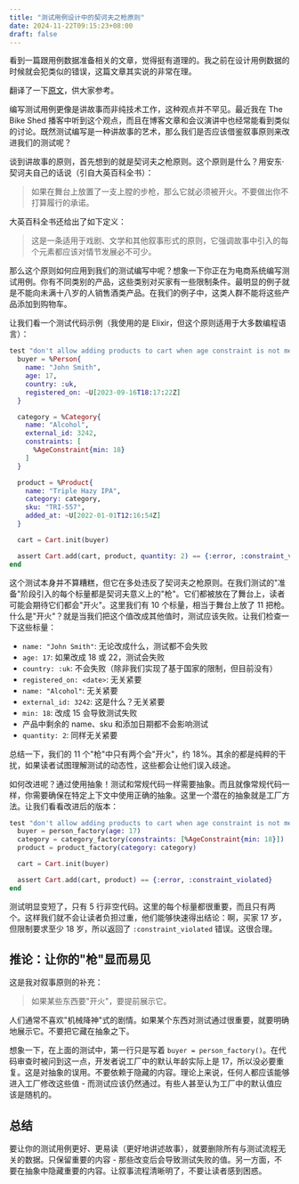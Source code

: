 ```yaml
---
title: "测试用例设计中的契诃夫之枪原则"
date: 2024-11-22T09:15:23+08:00
draft: false
---
```


看到一篇跟用例数据准备相关的文章，觉得挺有道理的。我之前在设计用例数据的时候就会犯类似的错误，这篇文章其实说的非常在理。

翻译了一下[原文](https://solid-dry-kiss.hashnode.dev/chekhovs-gun-principle-for-testing)，供大家参考。

编写测试用例更像是讲故事而非纯技术工作，这种观点并不罕见。最近我在 The Bike Shed 播客中听到这个观点，而且在博客文章和会议演讲中也经常能看到类似的讨论。既然测试编写是一种讲故事的艺术，那么我们是否应该借鉴叙事原则来改进我们的测试呢？

谈到讲故事的原则，首先想到的就是契诃夫之枪原则。这个原则是什么？用安东·契诃夫自己的话说（引自大英百科全书）：

> 如果在舞台上放置了一支上膛的步枪，那么它就必须被开火。不要做出你不打算履行的承诺。

大英百科全书还给出了如下定义：

> 这是一条适用于戏剧、文学和其他叙事形式的原则，它强调故事中引入的每个元素都应该对情节发展必不可少。

那么这个原则如何应用到我们的测试编写中呢？想象一下你正在为电商系统编写测试用例。你有不同类别的产品，这些类别对买家有一些限制条件。最明显的例子就是不能向未满十八岁的人销售酒类产品。在我们的例子中，这类人群不能将这些产品添加到购物车。

让我们看一个测试代码示例（我使用的是 Elixir，但这个原则适用于大多数编程语言）：

```elixir
test "don't allow adding products to cart when age constraint is not met" do
  buyer = %Person{
    name: "John Smith",
    age: 17,
    country: :uk,
    registered_on: ~U[2023-09-16T18:17:22Z]
  }

  category = %Category{
    name: "Alcohol",
    external_id: 3242,
    constraints: [
      %AgeConstraint{min: 18}
    ]
  }

  product = %Product{
    name: "Triple Hazy IPA",
    category: category,
    sku: "TRI-557",
    added_at: ~U[2022-01-01T12:16:54Z]
  }

  cart = Cart.init(buyer)

  assert Cart.add(cart, product, quantity: 2) == {:error, :constraint_violated}
end
```

这个测试本身并不算糟糕，但它在多处违反了契诃夫之枪原则。在我们测试的"准备"阶段引入的每个标量都是契诃夫意义上的"枪"。它们都被放在了舞台上，读者可能会期待它们都会"开火"。这里我们有 10 个标量，相当于舞台上放了 11 把枪。什么是"开火"？就是当我们把这个值改成其他值时，测试应该失败。让我们检查一下这些标量：

- `name: "John Smith"`: 无论改成什么，测试都不会失败
- `age: 17`: 如果改成 18 或 22，测试会失败
- `country: :uk`: 不会失败（除非我们实现了基于国家的限制，但目前没有）
- `registered_on: <date>`: 无关紧要
- `name: "Alcohol"`: 无关紧要
- `external_id: 3242`: 这是什么？无关紧要
- `min: 18`: 改成 15 会导致测试失败
- 产品中剩余的 name、sku 和添加日期都不会影响测试
- `quantity: 2`: 同样无关紧要

总结一下，我们的 11 个"枪"中只有两个会"开火"，约 18%。其余的都是纯粹的干扰，如果读者试图理解测试的动态性，这些都会让他们误入歧途。

如何改进呢？通过使用抽象！测试和常规代码一样需要抽象。而且就像常规代码一样，你需要确保在特定上下文中使用正确的抽象。这里一个潜在的抽象就是工厂方法。让我们看看改进后的版本：

```elixir
test "don't allow adding products to cart when age constraint is not met" do
  buyer = person_factory(age: 17)
  category = category_factory(constraints: [%AgeConstraint{min: 18}])
  product = product_factory(category: category)

  cart = Cart.init(buyer)

  assert Cart.add(cart, product) == {:error, :constraint_violated}
end
```

测试明显变短了，只有 5 行非空代码。这里的每个标量都很重要，而且只有两个。这样我们就不会让读者负担过重，他们能够快速得出结论：啊，买家 17 岁，但限制要求至少 18 岁，所以返回了 `:constraint_violated` 错误。这很合理。

## 推论：让你的"枪"显而易见

这是我对叙事原则的补充：

> 如果某些东西要"开火"，要提前展示它。

人们通常不喜欢"机械降神"式的剧情。如果某个东西对测试通过很重要，就要明确地展示它。不要把它藏在抽象之下。

想象一下，在上面的测试中，第一行只是写着 `buyer = person_factory()`。在代码审查时被问到这一点，开发者说工厂中的默认年龄实际上是 17，所以没必要重复。这是对抽象的误用。不要依赖于隐藏的内容。理论上来说，任何人都应该能够进入工厂修改这些值 - 而测试应该仍然通过。有些人甚至认为工厂中的默认值应该是随机的。

## 总结

要让你的测试用例更好、更易读（更好地讲述故事），就要删除所有与测试流程无关的数据。只保留重要的内容 - 那些改变后会导致测试失败的值。另一方面，不要在抽象中隐藏重要的内容。让叙事流程清晰明了，不要让读者感到困惑。
